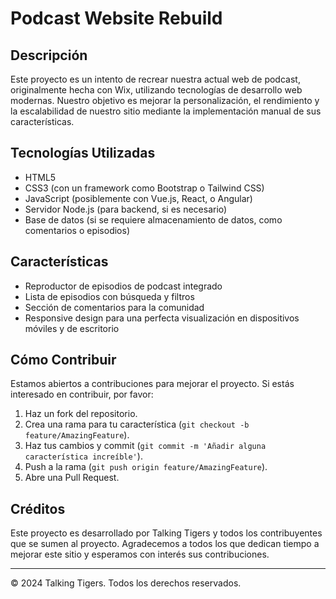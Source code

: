 # Podcast Website Rebuild

## Descripción
Este proyecto es un intento de recrear nuestra actual web de podcast, originalmente hecha con Wix, utilizando tecnologías de desarrollo web modernas. Nuestro objetivo es mejorar la personalización, el rendimiento y la escalabilidad de nuestro sitio mediante la implementación manual de sus características.

## Tecnologías Utilizadas
- HTML5
- CSS3 (con un framework como Bootstrap o Tailwind CSS)
- JavaScript (posiblemente con Vue.js, React, o Angular)
- Servidor Node.js (para backend, si es necesario)
- Base de datos (si se requiere almacenamiento de datos, como comentarios o episodios)

## Características
- Reproductor de episodios de podcast integrado
- Lista de episodios con búsqueda y filtros
- Sección de comentarios para la comunidad
- Responsive design para una perfecta visualización en dispositivos móviles y de escritorio

## Cómo Contribuir
Estamos abiertos a contribuciones para mejorar el proyecto. Si estás interesado en contribuir, por favor:
1. Haz un fork del repositorio.
2. Crea una rama para tu característica (`git checkout -b feature/AmazingFeature`).
3. Haz tus cambios y commit (`git commit -m 'Añadir alguna característica increíble'`).
4. Push a la rama (`git push origin feature/AmazingFeature`).
5. Abre una Pull Request.

## Créditos
Este proyecto es desarrollado por Talking Tigers y todos los contribuyentes que se sumen al proyecto. Agradecemos a todos los que dedican tiempo a mejorar este sitio y esperamos con interés sus contribuciones.

---

© 2024 Talking Tigers. Todos los derechos reservados.

